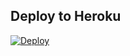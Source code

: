 ## Deploy to Heroku

[![Deploy](https://www.herokucdn.com/deploy/button.svg)](https://heroku.com/deploy?template=https://github.com/nexmo-se/opentok-reports-application.git)

